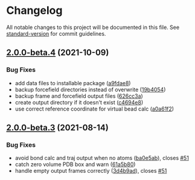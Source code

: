 # Changelog

All notable changes to this project will be documented in this file. See [standard-version](https://github.com/conventional-changelog/standard-version) for commit guidelines.

## [2.0.0-beta.4](https://github.com/jag1g13/pycgtool/compare/v2.0.0-beta.3...v2.0.0-beta.4) (2021-10-09)


### Bug Fixes

* add data files to installable package ([a9fdae8](https://github.com/jag1g13/pycgtool/commit/a9fdae85d5f9d2bff9dcfd4fe0fbc8a683dbe773))
* backup forcefield directories instead of overwrite ([19b4054](https://github.com/jag1g13/pycgtool/commit/19b40540b0254c47d7a70eef12c2200bb96a4b9d))
* backup frame and forcefield output files ([626cc3a](https://github.com/jag1g13/pycgtool/commit/626cc3a839a21699ac4c28eab55f385c6a199327))
* create output directory if it doesn't exist ([c4694e8](https://github.com/jag1g13/pycgtool/commit/c4694e811201c7538819757bc52ea21ecd9f196f))
* use correct reference coordinate for virtual bead calc ([a0a61f2](https://github.com/jag1g13/pycgtool/commit/a0a61f2dd2ae38d63b6de5a516f324865e93fe04))

## [2.0.0-beta.3](https://github.com/jag1g13/pycgtool/compare/v2.0.0-beta.2...v2.0.0-beta.3) (2021-08-14)


### Bug Fixes

* avoid bond calc and traj output when no atoms ([ba0e5ab](https://github.com/jag1g13/pycgtool/commit/ba0e5ab1339f1f2821a0edb08a5b7f661c9ac29f)), closes [#51](https://github.com/jag1g13/pycgtool/issues/51)
* catch zero volume PDB box and warn ([61a5b80](https://github.com/jag1g13/pycgtool/commit/61a5b809e0cd4dffaf3e2e2bbe2ab74fcc0488aa))
* handle empty output frames correctly ([3d4b9ad](https://github.com/jag1g13/pycgtool/commit/3d4b9adccce32c95d4114c994133d3db6efd1556)), closes [#51](https://github.com/jag1g13/pycgtool/issues/51)
